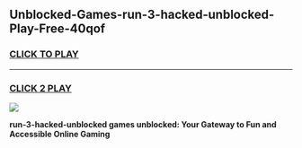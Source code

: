 
## Unblocked-Games-run-3-hacked-unblocked-Play-Free-40qof
<h3>
<a href="https://premium76.site?title=run-3-hacked-unblocked&ref=18A1">CLICK TO PLAY</a></h3>
<hr>

<h3>
<a href="https://premium76.site?title=run-3-hacked-unblocked&ref=18A1">CLICK 2 PLAY</a>
  
</h3>

<a href="https://premium76.site?title=run-3-hacked-unblocked&ref=18A1"><img src="https://clearcache.store/games.png"></a>


**run-3-hacked-unblocked games unblocked: Your Gateway to Fun and Accessible Online Gaming**
